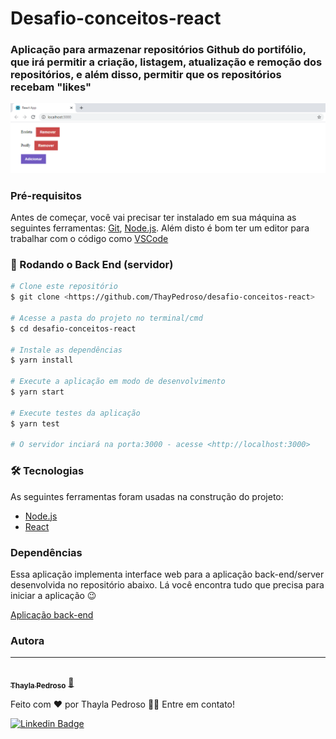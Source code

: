 # Desafio-conceitos-react

### Aplicação para armazenar repositórios Github do portifólio, que irá permitir a criação, listagem, atualização e remoção dos repositórios, e além disso, permitir que os repositórios recebam "likes"

![](/promo/desafioReact.png)

### Pré-requisitos

Antes de começar, você vai precisar ter instalado em sua máquina as seguintes ferramentas:
[Git](https://git-scm.com), [Node.js](https://nodejs.org/en/). 
Além disto é bom ter um editor para trabalhar com o código como [VSCode](https://code.visualstudio.com/)

### 🎲 Rodando o Back End (servidor)

```bash
# Clone este repositório
$ git clone <https://github.com/ThayPedroso/desafio-conceitos-react>

# Acesse a pasta do projeto no terminal/cmd
$ cd desafio-conceitos-react

# Instale as dependências
$ yarn install

# Execute a aplicação em modo de desenvolvimento
$ yarn start

# Execute testes da aplicação
$ yarn test

# O servidor inciará na porta:3000 - acesse <http://localhost:3000>
```

### 🛠 Tecnologias

As seguintes ferramentas foram usadas na construção do projeto:

- [Node.js](https://nodejs.org/en/)
- [React](https://pt-br.reactjs.org/)

### Dependências

Essa aplicação implementa interface web para a aplicação back-end/server desenvolvida no repositório abaixo. Lá você encontra tudo que precisa para iniciar a aplicação 😉

[Aplicação back-end](https://github.com/ThayPedroso/desafio-conceitos-nodejs)

### Autora
---

<a href="https://www.linkedin.com/in/thaylapedroso/">
 <img style="border-radius: 50%;" src="https://avatars3.githubusercontent.com/u/44008476?s=460&u=7dbb833a401c575edc98f696cb5823d3b5e78e72&v=4" width="100px;" alt=""/>
 <br />
 <sub><b>Thayla Pedroso</b></sub></a> <a href="https://www.linkedin.com/in/thaylapedroso/" title="Thayla">🚀</a>


Feito com ❤️ por Thayla Pedroso 👋🏽 Entre em contato!

 [![Linkedin Badge](https://img.shields.io/badge/-Thayla-blue?style=flat-square&logo=Linkedin&logoColor=white&link=https://www.linkedin.com/in/thaylapedroso/)](https://www.linkedin.com/in/thaylapedroso/)